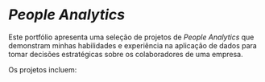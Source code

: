 # *People Analytics*

Este portfólio apresenta uma seleção de projetos de *People Analytics* que demonstram minhas habilidades e experiência na aplicação de dados para tomar decisões estratégicas sobre os colaboradores de uma empresa.

Os projetos incluem:

```{tableofcontents}
```